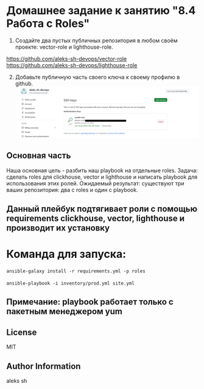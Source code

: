 # Домашнее задание к занятию "8.4 Работа с Roles"


1. Создайте два пустых публичных репозитория в любом своём проекте: vector-role и lighthouse-role.  

https://github.com/aleks-sh-devops/vector-role  
https://github.com/aleks-sh-devops/lighthouse-role  

2. Добавьте публичную часть своего ключа к своему профилю в github.
![key](pic1.png)  

## Основная часть

Наша основная цель - разбить наш playbook на отдельные roles. Задача: сделать roles для clickhouse, vector и lighthouse и написать playbook для использования этих ролей. Ожидаемый результат: существуют три ваших репозитория: два с roles и один с playbook.

## Данный плейбук подтягивает роли с помощью requirements clickhouse, vector, lighthouse и производит их установку

# Команда для запуска:  
```
ansible-galaxy install -r requirements.yml -p roles

ansible-playbook -i inventory/prod.yml site.yml
```

## Примечание: playbook работает только с пакетным менеджером yum  

License
-------

MIT

Author Information
------------------

aleks sh
